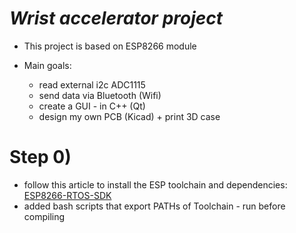 # _Wrist accelerator project_

* This project is based on ESP8266 module
* Main goals:
 
    * read external i2c ADC1115
    * send data via Bluetooth (Wifi)
    * create a GUI - in C++ (Qt)
    * design my own PCB (Kicad) +  print 3D case

# Step 0)

* follow this article to install the ESP toolchain and dependencies: [ESP8266-RTOS-SDK](https://docs.espressif.com/projects/esp8266-rtos-sdk/en/latest/get-started/linux-setup.html)
* added bash scripts that export PATHs of Toolchain - run before compiling
